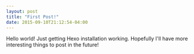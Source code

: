 ```yaml
---
layout: post
title: "First Post!"
date: 2015-09-10T21:12:54-04:00
---
```

Hello world! Just getting Hexo installation working. Hopefully I'll have more interesting things to post in the future!
